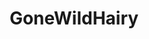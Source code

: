 ---
title: GoneWildHairy
crosslinks:
- angelinacourtney
- AvalynJade
- FrancescaOcean
- pussy
- anniespantiesxx
- hairyassgirls
- HairyPussy
- Drama
- grool
- Friskyfreckles85
- watchitforthecat
- pelfie
- gape
- HairyAssGirls
- HairyArmpits
- hairywomen
- GWNerdy
- feet
---